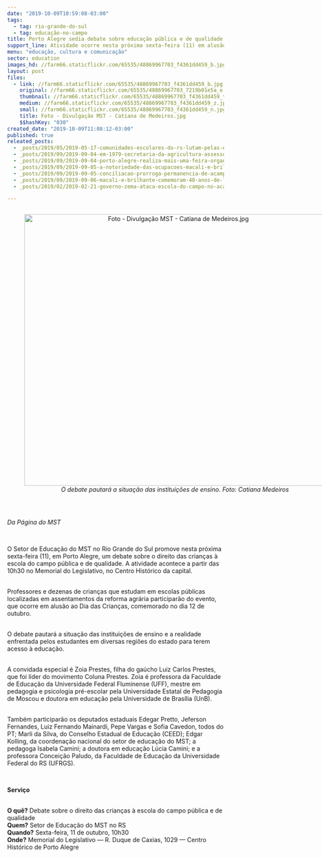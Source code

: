 ```yaml
---
date: "2019-10-09T10:59:08-03:00"
tags:
  - tag: rio-grande-do-sul
  - tag: educação-no-campo
title: Porto Alegre sedia debate sobre educação pública e de qualidade no campo
support_line: Atividade ocorre nesta próxima sexta-feira (11) em alusão ao Dia das Crianças
menu: "educação, cultura e comunicação"
sector: education
images_hd: //farm66.staticflickr.com/65535/48869967703_f4361dd459_b.jpg
layout: post
files:
  - link: //farm66.staticflickr.com/65535/48869967703_f4361dd459_b.jpg
    original: //farm66.staticflickr.com/65535/48869967703_7219b01e5a_o.jpg
    thumbnail: //farm66.staticflickr.com/65535/48869967703_f4361dd459_t.jpg
    medium: //farm66.staticflickr.com/65535/48869967703_f4361dd459_z.jpg
    small: //farm66.staticflickr.com/65535/48869967703_f4361dd459_n.jpg
    title: Foto - Divulgação MST - Catiana de Medeiros.jpg
    $$hashKey: "030"
created_date: "2019-10-09T11:08:12-03:00"
published: true
releated_posts:
  - _posts/2019/05/2019-05-17-comunidades-escolares-do-rs-lutam-pelas-escolas-no-campo.md
  - _posts/2019/09/2019-09-04-em-1979-secretaria-da-agricultura-assessorava-acampados-da-macali-e-brilhante.md
  - _posts/2019/09/2019-09-04-porto-alegre-realiza-mais-uma-feira-organica-em-setembro.md
  - _posts/2019/09/2019-09-05-a-notoriedade-das-ocupacoes-macali-e-brilhante-e-historica.md
  - _posts/2019/09/2019-09-05-conciliacao-prorroga-permanencia-de-acampamento-do-mst-em-passo-fundo.md
  - _posts/2019/09/2019-09-06-macali-e-brilhante-comemoram-40-anos-de-luta-pela-terra.md
  - _posts/2019/02/2019-02-21-governo-zema-ataca-escola-do-campo-no-acampamento-quilombo-campo-grande-em-mg.md

---
```

<div style="text-align:center">
<figure class="image" style="display:inline-block"><img alt="Foto - Divulgação MST - Catiana de Medeiros.jpg" height="631" src="//farm66.staticflickr.com/65535/48869967703_f4361dd459_b.jpg" width="700" />
<figcaption><em>O debate pautar&aacute; a situa&ccedil;&atilde;o das institui&ccedil;&otilde;es de ensino. Foto: Catiana Medeiros</em></figcaption>
</figure>
</div>

<p>&nbsp;</p>

<p><em>Da&nbsp;P&aacute;gina do MST</em></p>

<p>&nbsp;</p>

<p>O Setor de Educa&ccedil;&atilde;o do MST no Rio Grande do Sul promove nesta pr&oacute;xima sexta-feira (11), em Porto Alegre, um debate sobre o direito das crian&ccedil;as &agrave; escola do campo p&uacute;blica e de qualidade. A atividade acontece a partir das 10h30 no Memorial do Legislativo, no Centro Hist&oacute;rico da capital.</p>

<p><br />
Professores e dezenas de crian&ccedil;as que estudam em escolas p&uacute;blicas localizadas em assentamentos da reforma agr&aacute;ria participar&atilde;o do evento, que ocorre em alus&atilde;o ao Dia das Crian&ccedil;as, comemorado no dia 12 de outubro.&nbsp;</p>

<p><br />
O debate pautar&aacute; a situa&ccedil;&atilde;o das institui&ccedil;&otilde;es de ensino e a realidade enfrentada pelos estudantes em diversas regi&otilde;es do estado para terem acesso &agrave; educa&ccedil;&atilde;o.</p>

<p><br />
A convidada especial &eacute; Zoia Prestes, filha do ga&uacute;cho Luiz Carlos Prestes, que foi l&iacute;der do movimento Coluna Prestes. Zoia &eacute; professora da Faculdade de Educa&ccedil;&atilde;o da Universidade Federal Fluminense (UFF), mestre em pedagogia e psicologia pr&eacute;-escolar pela Universidade Estatal de Pedagogia de Moscou e doutora em educa&ccedil;&atilde;o pela Universidade de Bras&iacute;lia (UnB).</p>

<p><br />
Tamb&eacute;m participar&atilde;o os deputados estaduais Edegar Pretto, Jeferson Fernandes, Luiz Fernando Mainardi, Pepe Vargas e Sofia Cavedon, todos do PT; Marli da Silva, do Conselho Estadual de Educa&ccedil;&atilde;o (CEED); Edgar Kolling, da coordena&ccedil;&atilde;o nacional do setor de educa&ccedil;&atilde;o do MST; a pedagoga Isabela Camini; a doutora em educa&ccedil;&atilde;o L&uacute;cia Camini; e a professora Concei&ccedil;&atilde;o Paludo, da Faculdade de Educa&ccedil;&atilde;o da Universidade Federal do RS (UFRGS).</p>

<p>&nbsp;</p>

<p><strong>Servi&ccedil;o</strong></p>

<p><br />
<strong>O qu&ecirc;?</strong> Debate sobre o direito das crian&ccedil;as &agrave; escola do campo p&uacute;blica e de qualidade<br />
<strong>Quem?</strong> Setor de Educa&ccedil;&atilde;o do MST no RS<br />
<strong>Quando?</strong> Sexta-feira, 11 de outubro, 10h30<br />
<strong>Onde?</strong> Memorial do Legislativo &mdash; R. Duque de Caxias, 1029 &mdash; Centro Hist&oacute;rico de Porto Alegre</p>

<p>&nbsp;</p>

<p>&nbsp;</p>
